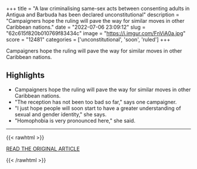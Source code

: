 +++
title = "A law criminalising same-sex acts between consenting adults in Antigua and Barbuda has been declared unconstitutional"
description = "Campaigners hope the ruling will pave the way for similar moves in other Caribbean nations."
date = "2022-07-06 23:09:12"
slug = "62c615f820b010769f83434c"
image = "https://i.imgur.com/FnViA0a.jpg"
score = "12481"
categories = ['unconstitutional', 'soon', 'ruled']
+++

Campaigners hope the ruling will pave the way for similar moves in other Caribbean nations.

## Highlights

- Campaigners hope the ruling will pave the way for similar moves in other Caribbean nations.
- "The reception has not been too bad so far," says one campaigner.
- "I just hope people will soon start to have a greater understanding of sexual and gender identity," she says.
- "Homophobia is very pronounced here," she said.

---

{{< rawhtml >}}
  <p class="article-category">
    <a target="_blank" href="https://www.bbc.com/news/world-latin-america-62068589?xtor=AL-72-%5Bpartner%5D-%5Bbbc.news.twitter%5D-%5Bheadline%5D-%5Bnews%5D-%5Bbizdev%5D-%5Bisapi%5D&amp;at_custom3=%40BBCWorld&amp;at_campaign=64&amp;at_custom1=%5Bpost+type%5D&amp;at_custom4=FBB7F8D4-FD3D-11EC-8C8B-EB934744363C&amp;at_medium=custom7&amp;at_custom2=twitter">READ THE ORIGINAL ARTICLE</a>
  </p>
{{< /rawhtml >}}
